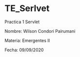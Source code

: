 # TE_Serlvet

Practica 1 Servlet

Nombre: Wilson Condori Pairumani

Materia: Emergentes II

Fecha: 09/09/2020

